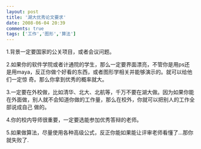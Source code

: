 ```yaml
---
layout: post
title: '湖大优秀论文要求'
date: 2008-06-04 20:39
comments: true
tags: ['工作','图形','算法']
---
```


1.背景一定要国家的公关项目，或者会议问题。

2.如果你的软件学院或者计通院的学生，那么一定要界面漂亮，不管你是用ps还是用maya，反正你做个好看的东西，或者图形学相关并能够演示的。就可以给他们一定惊
奇。那么你拿到优秀的概率就大。

3.一定要在外校做，比如清华、北大、北航等，千万不要在湖大做。因为如果你能在外面做，别人就不会知道你做的工作量，那么在校外，你就可以把别人的工作全部说成自己
做的。

4.你的校内导师很重要，一定要选能参加优秀答辩的老师。

5.如果做算法，尽量使用各种高级公式，反正你能如果能让评审老师看懂了...那你就失败了.

